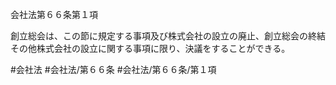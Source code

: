 会社法第６６条第１項

創立総会は、この節に規定する事項及び株式会社の設立の廃止、創立総会の終結その他株式会社の設立に関する事項に限り、決議をすることができる。

#会社法
#会社法/第６６条
#会社法/第６６条/第１項
